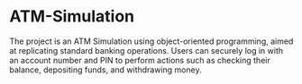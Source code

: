 # ATM-Simulation
The project is an ATM Simulation using object-oriented programming, aimed at replicating standard banking operations. Users can securely log in with an account number and PIN to perform actions such as checking their balance, depositing funds, and withdrawing money.
